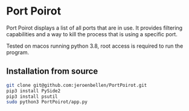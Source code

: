 # Port Poirot

Port Poirot displays a list of all ports that are in use. It provides filtering capabilities and a way to kill the process
that is using a specific port.

Tested on macos running python 3.8, root access is required to run the program.

## Installation from source
```bash
git clone git@github.com:jeroenbellen/PortPoirot.git
pip3 install PySide2
pip3 install psutil
sudo python3 PortPoirot/app.py
```
